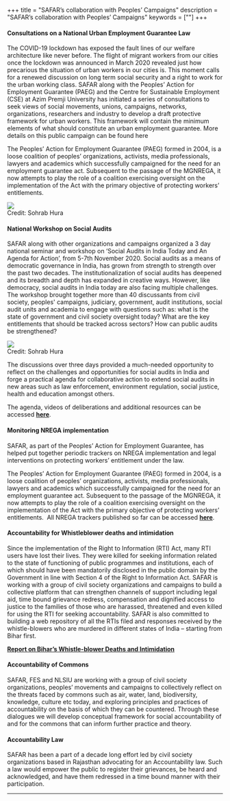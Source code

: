 +++
title = "SAFAR’s collaboration with Peoples’ Campaigns"
description = "SAFAR’s collaboration with Peoples’ Campaigns"
keywords = [""]
+++

#### Consultations on a National Urban Employment Guarantee Law

The COVID-19 lockdown has exposed the fault lines of our welfare architecture like never before. The flight of migrant workers from our cities once the lockdown was announced in March 2020 revealed just how precarious the situation of urban workers in our cities is. This moment calls for a renewed discussion on long term social security and a right to work for the urban working class. SAFAR along with the Peoples’ Action for Employment Guarantee (PAEG) and the Centre for Sustainable Employment (CSE) at Azim Premji University has initiated a series of consultations to seek views of social movements, unions, campaigns, networks, organizations, researchers and industry to develop a draft protective framework for urban workers. This framework will contain the minimum elements of what should constitute an urban employment guarantee. More details on this public campaign can be found here

The Peoples’ Action for Employment Guarantee (PAEG) formed in 2004, is a loose coalition of peoples’ organizations, activists, media professionals, lawyers and academics which successfully campaigned for the need for an employment guarantee act. Subsequent to the passage of the MGNREGA, it now attempts to play the role of a coalition exercising oversight on the implementation of the Act with the primary objective of protecting workers’ entitlements.

<div class="container-image">
  <img class="full-width" src="../../img/pictures/Participatory democracy 1.jpg">
  <div class="bottom-right">Credit: Sohrab Hura</div>
</div>

#### National Workshop on Social Audits

SAFAR along with other organizations and campaigns organized a 3 day national seminar and workshop on ‘Social Audits in India Today and An Agenda for Action’, from 5-7th November 2020. Social audits as a means of democratic governance in India, has grown from strength to strength over the past two decades. The institutionalization of social audits has deepened and its breadth and depth has expanded in creative ways. However, like democracy, social audits in India today are also facing multiple challenges. The workshop brought together more than 40 discussants from civil society, peoples' campaigns, judiciary, government, audit institutions, social audit units and academia to engage with questions such as: what is the state of government and civil society oversight today? What are the key entitlements that should be tracked across sectors? How can public audits be strengthened?

<div class="container-image">
  <img class="full-width" src="../../img/pictures/participatory-democracy/3.jpg">
  <div class="bottom-right">Credit: Sohrab Hura</div>
</div>

The discussions over three days provided a much-needed opportunity to reflect on the challenges and opportunities for social audits in India and forge a practical agenda for collaborative action to extend social audits in new areas such as law enforcement, environment regulation, social justice, health and education amongst others.

The agenda, videos of deliberations and additional resources can be accessed <a href="https://socialauditin.wordpress.com/" target="_blank"><b><i></i>here</b></a>.

#### Monitoring NREGA implementation

SAFAR, as part of the Peoples’ Action for Employment Guarantee, has helped put together periodic trackers on NREGA implementation and legal interventions on protecting workers’ entitlement under the law.

The Peoples’ Action for Employment Guarantee (PAEG) formed in 2004, is a loose coalition of peoples’ organizations, activists, media professionals, lawyers and academics which successfully campaigned for the need for an employment guarantee act. Subsequent to the passage of the MGNREGA, it now attempts to play the role of a coalition exercising oversight on the implementation of the Act with the primary objective of protecting workers’ entitlements. 
All NREGA trackers published so far can be accessed <a href="https://drive.google.com/drive/folders/1QTdnMp9eooJECPVIYorpwcajgxBoS2-r?usp=sharing" target="_blank"><b><i></i>here</b></a>.

#### Accountability for Whistleblower deaths and intimidation

Since the implementation of the Right to Information (RTI) Act, many RTI users have lost their lives. They were killed for seeking information related to the state of functioning of public programmes and institutions, each of which should have been mandatorily disclosed in the public domain by the Government in line with Section 4 of the Right to Information Act. SAFAR is working with a group of civil society organizations and campaigns to build a collective platform that can strengthen channels of support including legal aid, time bound grievance redress, compensation and dignified access to justice to the families of those who are harassed, threatened and even killed for using the RTI for seeking accountability. SAFAR is also committed to building a web repository of all the RTIs filed and responses received by the whistle-blowers who are murdered in different states of India – starting from Bihar first.

<a href="../../documents/.pdf" target="_blank"><b><i class="far fa-file-alt small"></i>Report on Bihar’s Whistle-blower Deaths and Intimidation</b></a>

#### Accountability of Commons

SAFAR, FES and NLSIU are working with a group of civil society organizations, peoples’ movements and campaigns to collectively reflect on the threats faced by commons such as air, water, land, biodiversity, knowledge, culture etc today, and exploring principles and practices of accountability on the basis of which they can be countered. Through these dialogues we will develop conceptual framework for social accountability of and for the commons that can inform further practice and theory.

#### Accountability Law

SAFAR has been a part of a decade long effort led by civil society organizations based in Rajasthan advocating for an Accountability law. Such a law would empower the public to register their grievances, be heard and acknowledged, and have them redressed in a time bound manner with their participation.

***
